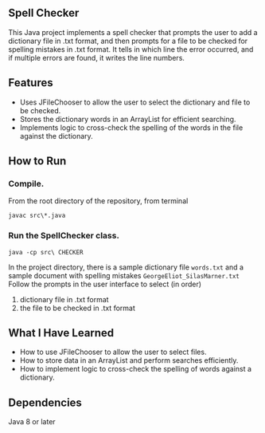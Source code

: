 ## Spell Checker
This Java project implements a spell checker that prompts the user to add a dictionary file in .txt format, and then prompts for a file to be checked for spelling mistakes in .txt format. It tells in which line the error occurred, and if multiple errors are found, it writes the line numbers.

## Features
- Uses JFileChooser to allow the user to select the dictionary and file to be checked.
- Stores the dictionary words in an ArrayList for efficient searching.
- Implements logic to cross-check the spelling of the words in the file against the dictionary.

## How to Run
### Compile.
From the root directory of the repository, from terminal

    javac src\*.java

### Run the SpellChecker class.
    java -cp src\ CHECKER

In the project directory, there is a sample dictionary file `words.txt` and a sample document with spelling mistakes `GeorgeEliot_SilasMarner.txt` 
Follow the prompts in the user interface to select (in order)
1. dictionary file in .txt format
2. the file to be checked in .txt format
   
## What I Have Learned
- How to use JFileChooser to allow the user to select files.
- How to store data in an ArrayList and perform searches efficiently.
- How to implement logic to cross-check the spelling of words against a dictionary.

## Dependencies
Java 8 or later